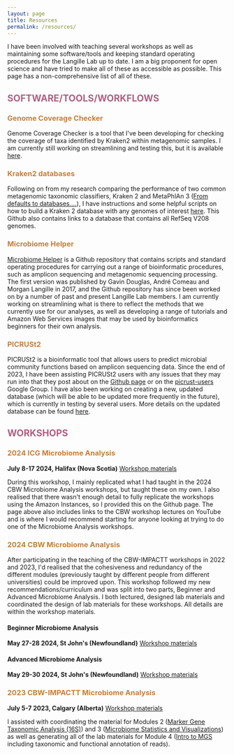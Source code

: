 ```yaml
---
layout: page
title: Resources
permalink: /resources/
---
```


I have been involved with teaching several workshops as well as maintaining some software/tools and keeping standard operating procedures for the Langille Lab up to date. I am a big proponent for open science and have tried to make all of these as accessible as possible. This page has a non-comprehensive list of all of these.

<h2 style="color:#AF6182;">SOFTWARE/TOOLS/WORKFLOWS</h2>

<h3 style="color:#C57F3B;">Genome Coverage Checker</h3>

Genome Coverage Checker is a tool that I've been developing for checking the coverage of taxa identified by Kraken2 within metagenomic samples. I am currently still working on streamlining and testing this, but it is available [here](https://github.com/R-Wright-1/genome_coverage_checker).

<h3 style="color:#C57F3B;">Kraken2 databases</h3>

Following on from my research comparing the performance of two common metagenomic taxonomic classifiers, Kraken 2 and MetaPhlAn 3 ([From defaults to databases....](https://www.microbiologyresearch.org/content/journal/mgen/10.1099/mgen.0.000949)), I have instructions and some helpful scripts on how to build a Kraken 2 database with any genomes of interest [here](https://github.com/R-Wright-1/kraken_metaphlan_comparison/wiki). This Github also contains links to a database that contains all RefSeq V208 genomes. 

<h3 style="color:#C57F3B;">Microbiome Helper</h3>

[Microbiome Helper](https://github.com/LangilleLab/microbiome_helper/wiki) is a Github repository that contains scripts and standard operating procedures for carrying out a range of bioinformatic procedures, such as amplicon sequencing and metagenomic sequencing processing. The first version was published by Gavin Douglas, André Comeau and Morgan Langille in 2017, and the Github repository has since been worked on by a number of past and present Langille Lab members. I am currently working on streamlining what is there to reflect the methods that we currently use for our analyses, as well as developing a range of tutorials and Amazon Web Services images that may be used by bioinformatics beginners for their own analysis. 

<h3 style="color:#C57F3B;">PICRUSt2</h3>

PICRUSt2 is a bioinformatic tool that allows users to predict microbial community functions based on amplicon sequencing data. Since the end of 2023, I have been assisting PICRUSt2 users with any issues that they may run into that they post about on the [Github page](https://github.com/picrust/picrust2) or on the [picrust-users](https://groups.google.com/g/picrust-users) Google Group. I have also been working on creating a new, updated database (which will be able to be updated more frequently in the future), which is currently in testing by several users. More details on the updated database can be found [here](https://github.com/picrust/picrust2/wiki/Testing-the-updated-PICRUSt2-database). 

<h2 style="color:#AF6182;">WORKSHOPS</h2>

<h3 style="color:#C57F3B;">2024 ICG Microbiome Analysis</h3>

**July 8-17 2024, Halifax (Nova Scotia)**
[Workshop materials](https://github.com/LangilleLab/microbiome_helper/wiki/CBW-2024-workshops)

During this workshop, I mainly replicated what I had taught in the 2024 CBW Microbiome Analysis workshops, but taught these on my own. I also realised that there wasn't enough detail to fully replicate the workshops using the Amazon Instances, so I provided this on the Github page. The page above also includes links to the CBW workshop lectures on YouTube and is where I would recommend starting for anyone looking at trying to do one of the Microbiome Analysis workshops. 

<h3 style="color:#C57F3B;">2024 CBW Microbiome Analysis</h3>

After participating in the teaching of the CBW-IMPACTT workshops in 2022 and 2023, I'd realised that the cohesiveness and redundancy of the different modules (previously taught by different people from different universities) could be improved upon. This workshop followed my new recommendations/curriculum and was split into two parts, Beginner and Advanced Microbiome Analysis. I both lectured, designed lab materials and coordinated the design of lab materials for these workshops. All details are within the workshop materials.

<h4>Beginner Microbiome Analysis</h4>

**May 27-28 2024, St John's (Newfoundland)**
[Workshop materials](https://bioinformaticsdotca.github.io/BMB_2024)

<h4>Advanced Microbiome Analysis</h4>

**May 29-30 2024, St John's (Newfoundland)**
[Workshop materials](https://bioinformaticsdotca.github.io/AMB_2024)

<h3 style="color:#C57F3B;">2023 CBW-IMPACTT Microbiome Analysis</h3>

**July 5-7 2023, Calgary (Alberta)**
[Workshop materials](https://bioinformaticsdotca.github.io/MIC_2023)

I assisted with coordinating the material for Modules 2 ([Marker Gene Taxonomic Analysis (16S)](https://bioinformaticsdotca.github.io/MIC_2023_Module2_lab)) and 3 ([Microbiome Statistics and Visualizations](https://bioinformaticsdotca.github.io/MIC_2023_Module3_lab)) as well as generating all of the lab materials for Module 4 ([Intro to MGS](https://bioinformaticsdotca.github.io/MIC_2023_Module4_lab) including taxonomic and functional annotation of reads). 
